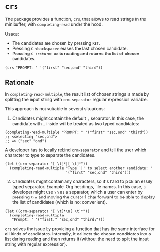 # `crs`

The package provides a function, `crs`, that allows to read
strings in the minibuffer, with `completing-read` under the hood.

Usage:

- The candidates are chosen by pressing `RET`.
- Pressing `C-<backspace>` erases the last chosen candidate.
- Pressing `C-<return>` exits reading and returns the list of chosen candidates.

``` elisp
(crs "PROMPT: " '("first" "sec,ond" "third"))
```

## Rationale

In `completing-read-multiple`, the result list of chosen strings is made by
splitting the input string with `crm-separator` regular expression variable.

This approach is not suitable in several situations:

1. Candidates might contain the default `,` separator. In this case, the
   candidate with `,` inside will be treated as two typed candidates:

``` elisp
(completing-read-multiple "PROMPT: " '("first" "sec,ond" "third"))
;; <selecting "sec,ond">
;; => ("sec" "ond")
```

A developer has to locally rebind `crm-separator` and tell the user which
character to type to separate the candidates.

``` elisp
(let ((crm-separator "[ \t]*|[ \t]*"))
  (completing-read-multiple "Type `|' to select another candidate: "
                            '("first" "sec,ond" "third")))
```

2. Candidates might contain any characters, so it's hard to pick an easily typed
   separator. Example: Org headings, file names. In this case, a developer might
   use `\n` as a separator, which a user can enter by pressing `C-o` and moving
   the cursor 1 char forward to be able to display the list of candidates (which
   is not convenient).

``` elisp
(let ((crm-separator "[ \t]*\n[ \t]*"))
  (completing-read-multiple
   "Prompt: " '("first." "sec,ond" "third;")))
```

`crs` solves the issue by providing a function that has the
same interface for all kinds of candidates. Internally, it collects the chosen
candidates into a list during reading and then returns it (without the need to
split the input string with regular expression).
